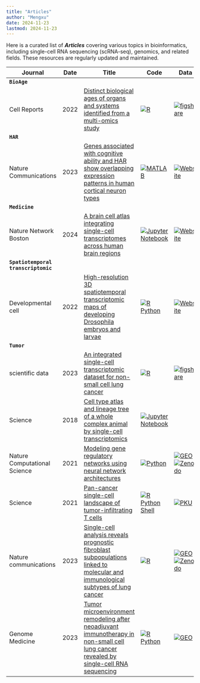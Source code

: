 ```yaml
---
title: "Articles"
author: "Mengxu"
date: 2024-11-23
lastmod: 2024-11-23
---
```


<!--more-->

Here is a curated list of ***Articles*** covering various topics in bioinformatics, including single-cell RNA sequencing (scRNA-seq), genomics, and related fields. These resources are regularly updated and maintained.

| **Journal** | **Date** | **Title** | **Code** | **Data** | **Citation** |
| -- | -- | -- | -- | -- | -- |
| **`BioAge`** |  |  |  |  |  |
| Cell Reports | 2022 | [Distinct biological ages of organs and systems identified from a multi-omics study](https://doi.org/10.1016/j.celrep.2022.110459) | [![R](https://img.shields.io/badge/-R-444444)](https://doi.org/10.5281/zenodo.6002321) | [![figshare](https://img.shields.io/badge/-figshare-B03060)](https://doi.org/10.6084/m9.figshare.19085156) | [![citation](https://img.shields.io/badge/dynamic/json?label=citation&query=citationCount&url=https%3A%2F%2Fapi.semanticscholar.org%2Fgraph%2Fv1%2Fpaper%2Ffa40c4ea0810be27e974e0d97cf6eeaf2ef85973%3Ffields%3DcitationCount)](https://api.semanticscholar.org/graph/v1/paper/fa40c4ea0810be27e974e0d97cf6eeaf2ef85973) |
| **`HAR`** |  |  |  |  |  |
| Nature Communications | 2023 | [Genes associated with cognitive ability and HAR show overlapping expression patterns in human cortical neuron types](https://doi.org/10.1038/s41467-023-39946-9) | [![MATLAB](https://img.shields.io/badge/-MATLAB-444444)](https://github.com/AnnaGalakhova/Driessens_Galakhova_Heyer_2022) | [![Website](https://img.shields.io/badge/-Website-B03060)](https://www.nature.com/articles/s41467-023-39946-9#data-availability) | [![citation](https://img.shields.io/badge/dynamic/json?label=citation&query=citationCount&url=https%3A%2F%2Fapi.semanticscholar.org%2Fgraph%2Fv1%2Fpaper%2Fc2971ece5f70f24bf65c828506cf17fe6cd20212%3Ffields%3DcitationCount)](https://api.semanticscholar.org/graph/v1/paper/c2971ece5f70f24bf65c828506cf17fe6cd20212) |
| **`Medicine`** |  |  |  |  |  |
| Nature Network Boston | 2024 | [A brain cell atlas integrating single-cell transcriptomes across human brain regions](https://www.nature.com/articles/s41591-024-03150-z) | [![Jupyter Notebook](https://img.shields.io/badge/-Jupyter%20Notebook-444444)](https://github.com/rnacentre/BrainCellAtlas-reproducibility) | [![Website](https://img.shields.io/badge/-Website-B03060)](https://www.braincellatlas.org/dataSet) | [![citation](https://img.shields.io/badge/dynamic/json?label=citation&query=citationCount&url=https%3A%2F%2Fapi.semanticscholar.org%2Fgraph%2Fv1%2Fpaper%2F30b9f44100aa393b95cdc337d83e5c09ec57b223%3Ffields%3DcitationCount)](https://api.semanticscholar.org/graph/v1/paper/30b9f44100aa393b95cdc337d83e5c09ec57b223) |
| **`Spatiotemporal transcriptomic`** |  |  |  |  |  |
| Developmental cell | 2022 | [High-resolution 3D spatiotemporal transcriptomic maps of developing Drosophila embryos and larvae](https://www.ncbi.nlm.nih.gov/pubmed/35512700) | [![R Python](https://img.shields.io/badge/-R%20Python-444444)](https://www.cell.com/cms/10.1016/j.devcel.2022.04.006/attachment/94171a16-fac1-4d9e-b7e0-bd4909baf4f0/mmc6) | [![Website](https://img.shields.io/badge/-Website-B03060)](https://db.cngb.org/stomics/flysta3d/) | [![citation](https://img.shields.io/badge/dynamic/json?label=citation&query=citationCount&url=https%3A%2F%2Fapi.semanticscholar.org%2Fgraph%2Fv1%2Fpaper%2Fa81789d2afa4f26b870cd2d9937d25e45f2153b5%3Ffields%3DcitationCount)](https://api.semanticscholar.org/graph/v1/paper/a81789d2afa4f26b870cd2d9937d25e45f2153b5) |
| **`Tumor`** |  |  |  |  |  |
| scientific data | 2023 | [An integrated single-cell transcriptomic dataset for non-small cell lung cancer](https://www.nature.com/articles/s41597-023-02074-6) | [![R](https://img.shields.io/badge/-R-444444)](https://figshare.com/articles/online_resource/NSCLC_data_reanalysis_codes/22106201) | [![figshare](https://img.shields.io/badge/-figshare-B03060)](https://figshare.com/collections/An_integrated_single-cell_transcriptomic_dataset_for1_non-small_cell_lung_cancer/6222221/3) | [![citation](https://img.shields.io/badge/dynamic/json?label=citation&query=citationCount&url=https%3A%2F%2Fapi.semanticscholar.org%2Fgraph%2Fv1%2Fpaper%2F2e68442733604d3ff3f9fe5e62201ffc4f1ea951%3Ffields%3DcitationCount)](https://api.semanticscholar.org/graph/v1/paper/2e68442733604d3ff3f9fe5e62201ffc4f1ea951) |
| Science | 2018 | [Cell type atlas and lineage tree of a whole complex animal by single-cell transcriptomics](https://www.science.org/doi/10.1126/science.aaq1723) | [![Jupyter Notebook](https://img.shields.io/badge/-Jupyter%20Notebook-444444)](https://github.com/rajewsky-lab/planarian_lineages) |  | [![citation](https://img.shields.io/badge/dynamic/json?label=citation&query=citationCount&url=https%3A%2F%2Fapi.semanticscholar.org%2Fgraph%2Fv1%2Fpaper%2F41b3c17dcaad2d25cad02c93d0d57e2b3a67e0f2%3Ffields%3DcitationCount)](https://api.semanticscholar.org/graph/v1/paper/41b3c17dcaad2d25cad02c93d0d57e2b3a67e0f2) |
| Nature Computational Science | 2021 | [Modeling gene regulatory networks using neural network architectures](https://www.nature.com/articles/s43588-021-00099-8) | [![Python](https://img.shields.io/badge/-Python-444444)](https://github.com/HantaoShu/DeepSEM) | [![GEO](https://img.shields.io/badge/-GEO-B03060)](https://www.ncbi.nlm.nih.gov/geo/query/acc.cgi) [![Zenodo](https://img.shields.io/badge/-Zenodo-B03060)](https://zenodo.org/record/3378975) | [![citation](https://img.shields.io/badge/dynamic/json?label=citation&query=citationCount&url=https%3A%2F%2Fapi.semanticscholar.org%2Fgraph%2Fv1%2Fpaper%2F99fdbe369f58bacbdb3e4394499060fe03813706%3Ffields%3DcitationCount)](https://api.semanticscholar.org/graph/v1/paper/99fdbe369f58bacbdb3e4394499060fe03813706) |
| Science | 2021 | [Pan-cancer single-cell landscape of tumor-infiltrating T cells](https://www.science.org/doi/10.1126/science.abe6474) | [![R Python Shell](https://img.shields.io/badge/-R%20Python%20Shell-444444)](https://zenodo.org/record/5461803#.ZCknc15LgQ8) | [![PKU](https://img.shields.io/badge/-PKU-B03060)](http://cancer-pku.cn:3838/PanC_T/) | [![citation](https://img.shields.io/badge/dynamic/json?label=citation&query=citationCount&url=https%3A%2F%2Fapi.semanticscholar.org%2Fgraph%2Fv1%2Fpaper%2Feda76900f3954e1930080779b5cfb92274a11da3%3Ffields%3DcitationCount)](https://api.semanticscholar.org/graph/v1/paper/eda76900f3954e1930080779b5cfb92274a11da3) |
| Nature communications | 2023 | [Single-cell analysis reveals prognostic fibroblast subpopulations linked to molecular and immunological subtypes of lung cancer](https://doi.org/10.1038/s41467-023-35832-6) | [![R](https://img.shields.io/badge/-R-444444)](https://github.com/cjh-lab/NCOMMS_NSCLC_scFibs) | [![GEO](https://img.shields.io/badge/-GEO-B03060)](https://www.ncbi.nlm.nih.gov/geo/query/acc.cgi?acc=GSE153935) [![Zenodo](https://img.shields.io/badge/-Zenodo-B03060)](https://zenodo.org/record/7400873#.ZCZBDl5LgQ8) | [![citation](https://img.shields.io/badge/dynamic/json?label=citation&query=citationCount&url=https%3A%2F%2Fapi.semanticscholar.org%2Fgraph%2Fv1%2Fpaper%2Fa5b158dbafff3ade8a9779c134441e5f3db18e2d%3Ffields%3DcitationCount)](https://api.semanticscholar.org/graph/v1/paper/a5b158dbafff3ade8a9779c134441e5f3db18e2d) |
| Genome Medicine | 2023 | [Tumor microenvironment remodeling after neoadjuvant immunotherapy in non-small cell lung cancer revealed by single-cell RNA sequencing](https://doi.org/10.1186/s13073-023-01164-9) | [![R Python](https://img.shields.io/badge/-R%20Python-444444)](https://github.com/Junjie-Hu/NSCLC-immunotherapy) | [![GEO](https://img.shields.io/badge/-GEO-B03060)](https://www.ncbi.nlm.nih.gov/geo/query/acc.cgi?acc=GSE207422) | [![citation](https://img.shields.io/badge/dynamic/json?label=citation&query=citationCount&url=https%3A%2F%2Fapi.semanticscholar.org%2Fgraph%2Fv1%2Fpaper%2Fdfb50b723e402caac70b0dcbe21ca58e34401505%3Ffields%3DcitationCount)](https://api.semanticscholar.org/graph/v1/paper/dfb50b723e402caac70b0dcbe21ca58e34401505) |
